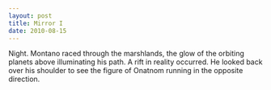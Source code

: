 ```yaml
---
layout: post
title: Mirror I
date: 2010-08-15
---
```

Night. Montano raced through the marshlands, the glow of the orbiting
      planets above illuminating his path. A rift in reality occurred. He looked back over his
      shoulder to see the figure of Onatnom running in the opposite direction.